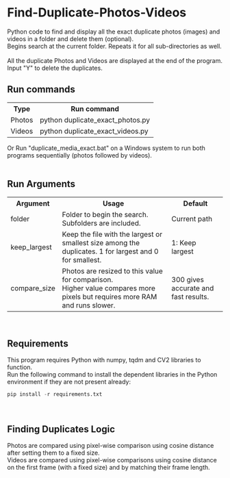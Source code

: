 # Find-Duplicate-Photos-Videos
Python code to find and display all the exact duplicate photos (images) and videos in a folder and delete them (optional). <br>
Begins search at the current folder. Repeats it for all sub-directories as well. <br><br>
All the duplicate Photos and Videos are displayed at the end of the program. Input "Y" to delete the duplicates.

## Run commands <br>
<table>
  <tr>
    <th>Type</th>
    <th>Run command</th>
  </tr>
  <tr>
    <td>Photos</td>
    <td>python duplicate_exact_photos.py</td>
  </tr>
  <tr>
    <td>Videos</td>
    <td>python duplicate_exact_videos.py </td>
  </tr>
</table>

Or Run "duplicate_media_exact.bat" on a Windows system to run both programs sequentially (photos followed by videos).<br><br>


## Run Arguments <br>
<table>
  <tr>
    <th>Argument</th>
    <th>Usage</th>
    <th>Default</th>
  </tr>
  <tr>
    <td>folder</td>
    <td>Folder to begin the search. Subfolders are included.</td>
    <td>Current path </td>
  </tr>
  <tr>
    <td>keep_largest</td>
    <td>Keep the file with the largest or smallest size among the duplicates. 1 for largest and 0 for smallest. </td>
    <td>1: Keep largest</td>
  </tr>
  <tr>
    <td>compare_size</td>
    <td>Photos are resized to this value for comparison. <br>Higher value compares more pixels but requires more RAM and runs slower. </td>
    <td>300 gives accurate and fast results.</td>
  </tr>
</table>
<br>

## Requirements <br>
This program requires Python with numpy, tqdm and CV2 libraries to function. <br>Run the following command to install the dependent libraries in the Python environment if they are not present already:
```python
pip install -r requirements.txt
```
<br>

## Finding Duplicates Logic <br>
Photos are compared using pixel-wise comparison using cosine distance after setting them to a fixed size. <br>
Videos are compared using pixel-wise comparisons using cosine distance  on the first frame (with a fixed size) and by matching their frame length.
